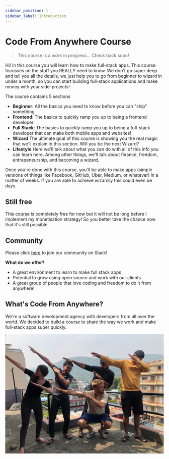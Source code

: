 ```yaml
---
sidebar_position: 1
sidebar_label: Introduction
---
```


# Code From Anywhere Course

> This course is a work in progress... Check back soon!

Hi! In this course you will learn how to make full-stack apps. This course focusses on the stuff you REALLY need to know. We don't go super deep and tell you all the details, we just help you to go from beginner to wizard in under a month, so you can start building full-stack applications and make money with your side-projects!

The course contains 5 sections

- **Beginner**: All the basics you need to know before you can "ship" something
- **Frontend**: The basics to quickly ramp you up to being a frontend developer
- **Full Stack**: The basics to quickly ramp you up to being a full-stack developer that can make both mobile apps and websites!
- **Wizard** The ultimate goal of this course is showing you the real magic that we'll explain in this section. Will you be the next Wizard?
- **Lifestyle** Here we'll talk about what you can do with all of this info you can learn here. Among other things, we'll talk about finance, freedom, entrepeneurship, and becoming a wizard.

Once you're done with this course, you'll be able to make apps (simple versions of things like Facebook, GitHub, Uber, Medium, or whatever) in a matter of weeks. If you are able to achieve wizardry this could even be days.

## Still free

This course is completely free for now but it will not be long before I implement my monetisation strategy! So you better take the chance now that it's still possible.

## Community

Please click [here](https://join.slack.com/t/codefromanywhere/shared_invite/zt-18r6mfudt-Zhb7FaZ70WlWVI1a_ZxgPw) to join our community on Slack!

**What do we offer?**

- A great environment to learn to make full stack apps
- Potential to grow using open source and work with our clients
- A great group of people that love coding and freedom to do it from anywhere!

## What's Code From Anywhere?

We're a software development agency with developers from all over the world. We decided to build a course to share the way we work and make full-stack apps super quickly.

![Our team](./cfa-team.jpeg)
